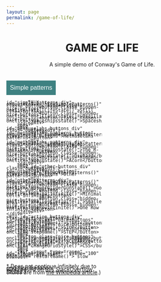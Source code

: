 ```yaml
---
layout: page
permalink: /game-of-life/
---
```


<html>

<head>
<style>
/* Intro div*/
.intro-class
{
    text-align: center;
}

body
{
    background-color: #FFFFFF;
}

/* Game div */
:root
{
    --dead-color: #FFD8D8;
    --alive-color: #FF8686;
}
.game-class
{
    align: center;
}

/* Round grid */
.round-grid
{
    margin: 0vw auto;
    border-collapse: separate;
    border-spacing: 0.00vw;
}
.round-grid td
{
    background-clip: padding-box;
    border-radius: 5vw;
    background-color: var(--dead-color);
    color: var(--dead-color);
    border: 0.26vw solid var(--dead-color);
}
.round-grid td.clicked
{
    border-color: var(--alive-color);
    background-color: var(--alive-color);
}

/* Square grid */
.square-grid
{
    margin: 0vw auto;
    border-collapse: collapse;
    border-spacing: 0.08vw;
}
.square-grid td
{
    width: 0.3vw;
    height: 0.3vw;
    border: 0.10vw solid var(--dead-color);
}
.square-grid td.clicked
{
    background-color: var(--alive-color);
}

/* Settings div*/
.settings_div
{
    position: relative;
    overflow: hidden;
    width: all;
    height: 40vw;
}
.action-buttons-div
{
    text-align: right;
    float: right;
    width: 50%;
    display: inline;
    line-height: 4px;
}
.pattern-buttons-div
{
    text-align: left;
    float: left;
    width: 50%;
    line-height: 4px;
}
.nice-buttons
{
    background-color: #3E8181;
    color: white;
    padding: 1vw;
    font-size: 16px;
    border: none;
    cursor: pointer;
    display: auto;
}
.hidden-nice-buttons
{
    background-color: #7DA234;
    color: white;
    padding: 1vw;
    font-size: 16px;
    border: none;
    cursor: pointer;
    display: auto;
}
.nice-buttons:hover, .nice-buttons:focus
{
    background-color: #216868;
}
.nice-buttons:disabled
{
    background-color: #97C2C2;
    cursor: default;
}
.buttons-hidden-view
{
    position: relative;
    text-align: center;
    align-content: left;
    display: none;
    line-height: 4px;
}

/* Credits div*/
.credits-class
{
    position: relative;
    font-size: 80%;
    text-align: center;
    font-style: italic;
}
</style>

<center>
    <h1 class="post-title"><b>GAME OF LIFE</b></h1>
</center>

<script>
// Grid functions
var window_width = Math.max(document.documentElement.clientWidth, window.innerWidth || 0)
var window_height = Math.max(document.documentElement.clientHeight, window.innerHeight || 0)

console.log(window_width, window_height)
var ncols;
var nrows;
var small_window;
if(window_width > 450)
{
     ncols = window_width/15;
     nrows = window_height/15;
     small_window = false;
}
else
{
    ncols = window_width/8;
    nrows = window_height/15;
    small_window = true;
}

var grid = clickableGrid(nrows,ncols,
    function(el,row,col,i)
    {
        el.className = el.className == 'clicked' ? 'unclicked' : 'clicked'
    });
var old_grid = clickableGrid(nrows,ncols,
    function(el,row,col,i)
    {
        el.className = el.className == 'clicked' ? 'unclicked' : 'clicked'
    });
grid.className = 'square-grid'
old_grid.className = 'square-grid'

var mouse_down = false;
function clickableGrid(rows, cols, callback)
{
    var grid = document.createElement('table');
    grid.className = 'grid';

    var i = 0;
    for (var r = 0; r < rows; ++r){
        var tr = grid.appendChild(document.createElement('tr'));
        for (var c = 0; c < cols; ++c)
        {
            var cell = tr.appendChild(document.createElement('td'));
            cell.className = 'unclicked'

            cell.addEventListener('click',(
                function(el,r,c,i)
                {
                    return function()
                    {
                        callback(el,r,c,i);
                    }
                })(cell,r,c,i),false);
            cell.addEventListener('mousedown', (
                function(el,r,c,i)
                {
                    return function()
                    {
                        mouse_down = true;
                    }
                })(cell,r,c,i),false);
            cell.addEventListener('mouseup', (
                function(el,r,c,i)
                {
                    return function()
                    {
                        mouse_down = false;
                    }
                })(cell,r,c,i),false);
            cell.addEventListener('mouseenter',(
                function(el,r,c,i)
                {
                    return function()
                    {
                        if(mouse_down)
                            callback(el,r,c,i);
                    }
                })(cell,r,c,i),false);
        }
    }
    return grid;
}

function getLivingNeighbors(this_grid, index_i, index_j)
{
    var living = 0;

    for(var i = -1; i < 2; i++)
    {
        for(var j = -1; j < 2; j++)
        {
            if (i == 0 && j == 0)
                continue;

            these_rows = this_grid.rows[index_i+i]

            if(these_rows == undefined)
                continue;
            
            cell = these_rows.cells[index_j+j];

            if(cell == undefined)
                continue;
            
            if(cell.className == 'clicked')
                living++;
        }
    }

    return living
}

// Game functions
var iteraction = 0;
function playSimulation()
{
    old_grid.innerHTML = grid.innerHTML;

    for(var i = 0; i < nrows; i++)
    {
        for (var j = 0; j < ncols; j++)
        {
            game_cell = grid.rows[i].cells[j];

            // Check how many neighbors are alive
            living = getLivingNeighbors(old_grid, i, j);

            // GAME OF LIFE
            // From: https://en.wikipedia.org/wiki/Conway%27s_Game_of_Life
            // Obs.: Unclicked aka dead, clicked aka alive
            // 1. Any live cell with fewer than two live neighbours dies, as if caused by under-population.
            if(game_cell.className == 'clicked')
            {
                if(living < 2)
                    game_cell.className = 'unclicked';
            // 2. Any live cell with more than three live neighbours dies, as if by over-population.
                if(living > 3)
                    game_cell.className = 'unclicked'
            // 3. Any live cell with two or three live neighbours lives on to the next generation.
            }
            // 4. Any dead cell with exactly three live neighbours becomes a live cell, as if by reproduction.
            if(game_cell.className == 'unclicked' && living == 3)
                game_cell.className = 'clicked';
        }
    }

    iteraction++;
}

function startGame()
{
    var i = 0;
    start_button.disabled = true;
    stop_button.disabled = false;

    var sim_period = document.getElementById("sim_period_slider").value
    interval = setInterval(playSimulation, sim_period)
}

function stopGame()
{
    start_button.disabled = false;
    stop_button.disabled = true;
    clearInterval(interval);
}

function stepGame()
{
    playSimulation();
}

function restartGame()
{
    if (start_button.disabled)
    {
        stopGame();
        startGame();
    }
}

function changeGridStyle()
{
    grid.className = grid.className == 'square-grid' ? 'round-grid' : 'square-grid';
}

// Patterns

function randomState()
{
    for(var i = 0; i < nrows; i++)
    {
        for (var j = 0; j < ncols; j++)
        {
            random_cell = grid.rows[i].cells[j];

            if(Math.round(Math.random()) == 0)
                random_cell.className = 'unclicked';
            else
                random_cell.className = 'clicked';
        }
    }
}

function clearState()
{
    for(var i = 0; i < nrows; i++)
    {
        for (var j = 0; j < ncols; j++)
        {
            random_cell = grid.rows[i].cells[j];
            random_cell.className = 'unclicked';
        }
    }
}

function stillLifeState()
{
    clearState();

    // 4px square block
    random_i = Math.round(Math.random()*(nrows-2))
    random_j = Math.round(Math.random()*(ncols-2))

    grid.rows[random_i].cells[random_j].className = 'clicked';
    grid.rows[random_i+1].cells[random_j].className = 'clicked';
    grid.rows[random_i].cells[random_j+1].className = 'clicked';
    grid.rows[random_i+1].cells[random_j+1].className = 'clicked';

    // Beehive
    random_i = Math.round(Math.random()*(nrows-4))
    random_j = Math.round(Math.random()*(ncols-3))    

    grid.rows[random_i].cells[random_j+1].className = 'clicked';
    grid.rows[random_i].cells[random_j+2].className = 'clicked';
    grid.rows[random_i+1].cells[random_j].className = 'clicked';
    grid.rows[random_i+1].cells[random_j+3].className = 'clicked';
    grid.rows[random_i+2].cells[random_j+1].className = 'clicked';
    grid.rows[random_i+2].cells[random_j+2].className = 'clicked';

    // Loaf
    random_i = Math.round(Math.random()*(nrows-4))
    random_j = Math.round(Math.random()*(ncols-4))

    grid.rows[random_i].cells[random_j+1].className = 'clicked';
    grid.rows[random_i].cells[random_j+2].className = 'clicked';
    grid.rows[random_i+1].cells[random_j].className = 'clicked';
    grid.rows[random_i+1].cells[random_j+3].className = 'clicked';
    grid.rows[random_i+2].cells[random_j+1].className = 'clicked';
    grid.rows[random_i+2].cells[random_j+3].className = 'clicked';
    grid.rows[random_i+3].cells[random_j+2].className = 'clicked';

    // Boat
    random_i = Math.round(Math.random()*(nrows-4))
    random_j = Math.round(Math.random()*(ncols-4))

    grid.rows[random_i].cells[random_j].className = 'clicked';
    grid.rows[random_i].cells[random_j+1].className = 'clicked';
    grid.rows[random_i+1].cells[random_j].className = 'clicked';
    grid.rows[random_i+1].cells[random_j+2].className = 'clicked';
    grid.rows[random_i+2].cells[random_j+1].className = 'clicked';
}

function oscillatorState()
{
    clearState();

    // Blinker
    random_i = Math.round(Math.random()*(nrows-3))
    random_j = Math.round(Math.random()*(ncols-3))

    grid.rows[random_i].cells[random_j].className = 'clicked';
    grid.rows[random_i+1].cells[random_j].className = 'clicked';
    grid.rows[random_i+2].cells[random_j].className = 'clicked';

    // Toad
    random_i = Math.round(Math.random()*(nrows-4))
    random_j = Math.round(Math.random()*(ncols-4))    

    grid.rows[random_i+1].cells[random_j+1].className = 'clicked';
    grid.rows[random_i+1].cells[random_j+2].className = 'clicked';
    grid.rows[random_i+1].cells[random_j+3].className = 'clicked';
    grid.rows[random_i+2].cells[random_j].className = 'clicked';
    grid.rows[random_i+2].cells[random_j+1].className = 'clicked';
    grid.rows[random_i+2].cells[random_j+2].className = 'clicked';

    // Beacon
    random_i = Math.round(Math.random()*(nrows-4))
    random_j = Math.round(Math.random()*(ncols-4))

    grid.rows[random_i].cells[random_j].className = 'clicked';
    grid.rows[random_i].cells[random_j+1].className = 'clicked';
    grid.rows[random_i+1].cells[random_j].className = 'clicked';
    grid.rows[random_i+1].cells[random_j+1].className = 'clicked';
    
    grid.rows[random_i+2].cells[random_j+2].className = 'clicked';
    grid.rows[random_i+2].cells[random_j+3].className = 'clicked';
    grid.rows[random_i+3].cells[random_j+2].className = 'clicked';
    grid.rows[random_i+3].cells[random_j+3].className = 'clicked';

    // Pulsar
    random_i = Math.round(Math.random()*(nrows-13))
    random_j = Math.round(Math.random()*(ncols-13))

    grid.rows[random_i].cells[random_j+2].className = 'clicked';
    grid.rows[random_i].cells[random_j+3].className = 'clicked';
    grid.rows[random_i].cells[random_j+4].className = 'clicked';
    grid.rows[random_i].cells[random_j+8].className = 'clicked';
    grid.rows[random_i].cells[random_j+9].className = 'clicked';
    grid.rows[random_i].cells[random_j+10].className = 'clicked';

    grid.rows[random_i+2].cells[random_j].className = 'clicked';
    grid.rows[random_i+3].cells[random_j].className = 'clicked';
    grid.rows[random_i+4].cells[random_j].className = 'clicked';
    grid.rows[random_i+2].cells[random_j+5].className = 'clicked';
    grid.rows[random_i+3].cells[random_j+5].className = 'clicked';
    grid.rows[random_i+4].cells[random_j+5].className = 'clicked';
    grid.rows[random_i+2].cells[random_j+7].className = 'clicked';
    grid.rows[random_i+3].cells[random_j+7].className = 'clicked';
    grid.rows[random_i+4].cells[random_j+7].className = 'clicked';
    grid.rows[random_i+2].cells[random_j+12].className = 'clicked';
    grid.rows[random_i+3].cells[random_j+12].className = 'clicked';
    grid.rows[random_i+4].cells[random_j+12].className = 'clicked';

    grid.rows[random_i+5].cells[random_j+2].className = 'clicked';
    grid.rows[random_i+5].cells[random_j+3].className = 'clicked';
    grid.rows[random_i+5].cells[random_j+4].className = 'clicked';
    grid.rows[random_i+5].cells[random_j+8].className = 'clicked';
    grid.rows[random_i+5].cells[random_j+9].className = 'clicked';
    grid.rows[random_i+5].cells[random_j+10].className = 'clicked';

    grid.rows[random_i+7].cells[random_j+2].className = 'clicked';
    grid.rows[random_i+7].cells[random_j+3].className = 'clicked';
    grid.rows[random_i+7].cells[random_j+4].className = 'clicked';
    grid.rows[random_i+7].cells[random_j+8].className = 'clicked';
    grid.rows[random_i+7].cells[random_j+9].className = 'clicked';
    grid.rows[random_i+7].cells[random_j+10].className = 'clicked';

    grid.rows[random_i+8].cells[random_j].className = 'clicked';
    grid.rows[random_i+9].cells[random_j].className = 'clicked';
    grid.rows[random_i+10].cells[random_j].className = 'clicked';
    grid.rows[random_i+8].cells[random_j+5].className = 'clicked';
    grid.rows[random_i+9].cells[random_j+5].className = 'clicked';
    grid.rows[random_i+10].cells[random_j+5].className = 'clicked';
    grid.rows[random_i+8].cells[random_j+7].className = 'clicked';
    grid.rows[random_i+9].cells[random_j+7].className = 'clicked';
    grid.rows[random_i+10].cells[random_j+7].className = 'clicked';
    grid.rows[random_i+8].cells[random_j+12].className = 'clicked';
    grid.rows[random_i+9].cells[random_j+12].className = 'clicked';
    grid.rows[random_i+10].cells[random_j+12].className = 'clicked';

    grid.rows[random_i+12].cells[random_j+2].className = 'clicked';
    grid.rows[random_i+12].cells[random_j+3].className = 'clicked';
    grid.rows[random_i+12].cells[random_j+4].className = 'clicked';
    grid.rows[random_i+12].cells[random_j+8].className = 'clicked';
    grid.rows[random_i+12].cells[random_j+9].className = 'clicked';
    grid.rows[random_i+12].cells[random_j+10].className = 'clicked';

    // Pentadecathlon
    random_i = Math.round(Math.random()*(nrows-16))
    random_j = Math.round(Math.random()*(ncols-9))

    grid.rows[random_i+3].cells[random_j+4].className = 'clicked';
    grid.rows[random_i+3].cells[random_j+5].className = 'clicked';
    grid.rows[random_i+3].cells[random_j+6].className = 'clicked';
    grid.rows[random_i+4].cells[random_j+4].className = 'clicked';
    grid.rows[random_i+4].cells[random_j+6].className = 'clicked';
    grid.rows[random_i+5].cells[random_j+4].className = 'clicked';
    grid.rows[random_i+5].cells[random_j+5].className = 'clicked';
    grid.rows[random_i+5].cells[random_j+6].className = 'clicked';
    grid.rows[random_i+6].cells[random_j+4].className = 'clicked';
    grid.rows[random_i+6].cells[random_j+5].className = 'clicked';
    grid.rows[random_i+6].cells[random_j+6].className = 'clicked';
    grid.rows[random_i+7].cells[random_j+4].className = 'clicked';
    grid.rows[random_i+7].cells[random_j+5].className = 'clicked';
    grid.rows[random_i+7].cells[random_j+6].className = 'clicked';
    grid.rows[random_i+8].cells[random_j+4].className = 'clicked';
    grid.rows[random_i+8].cells[random_j+5].className = 'clicked';
    grid.rows[random_i+8].cells[random_j+6].className = 'clicked';
    grid.rows[random_i+9].cells[random_j+4].className = 'clicked';
    grid.rows[random_i+9].cells[random_j+6].className = 'clicked';
    grid.rows[random_i+10].cells[random_j+4].className = 'clicked';
    grid.rows[random_i+10].cells[random_j+5].className = 'clicked';
    grid.rows[random_i+10].cells[random_j+6].className = 'clicked';
}

function spaceshipsState()
{
    clearState();

    // Glider
    random_i = Math.round(Math.random()*(nrows-3))
    random_j = Math.round(Math.random()*(ncols-3))

    grid.rows[random_i].cells[random_j+1].className = 'clicked';
    grid.rows[random_i+1].cells[random_j+2].className = 'clicked';
    grid.rows[random_i+2].cells[random_j].className = 'clicked';
    grid.rows[random_i+2].cells[random_j+1].className = 'clicked';
    grid.rows[random_i+2].cells[random_j+2].className = 'clicked';
    

    // Lightweight spaceship (LWSS)
    random_i = Math.round(Math.random()*(nrows-4))
    random_j = Math.round(Math.random()*(ncols-5))    

    grid.rows[random_i].cells[random_j+1].className = 'clicked';
    grid.rows[random_i].cells[random_j+2].className = 'clicked';
    grid.rows[random_i].cells[random_j+3].className = 'clicked';
    grid.rows[random_i].cells[random_j+4].className = 'clicked';
    grid.rows[random_i+1].cells[random_j].className = 'clicked';
    grid.rows[random_i+1].cells[random_j+4].className = 'clicked';
    grid.rows[random_i+2].cells[random_j+4].className = 'clicked';
    grid.rows[random_i+3].cells[random_j].className = 'clicked';
    grid.rows[random_i+3].cells[random_j+3].className = 'clicked';
}

function rPentominoState()
{
    clearState();

    central_i = Math.round(nrows/2-1);
    central_j = Math.round(ncols/2-1);

    grid.rows[central_i].cells[central_j+1].className = 'clicked';
    grid.rows[central_i].cells[central_j+2].className = 'clicked';
    grid.rows[central_i+1].cells[central_j].className = 'clicked';
    grid.rows[central_i+1].cells[central_j+1].className = 'clicked';
    grid.rows[central_i+2].cells[central_j+1].className = 'clicked';
}

function diehardState()
{
    clearState();

    central_i = Math.round(nrows/2-2);
    central_j = Math.round(ncols/2-4);

    grid.rows[central_i].cells[central_j+6].className = 'clicked';
    grid.rows[central_i+1].cells[central_j].className = 'clicked';
    grid.rows[central_i+1].cells[central_j+1].className = 'clicked';
    grid.rows[central_i+2].cells[central_j+1].className = 'clicked';
    grid.rows[central_i+2].cells[central_j+5].className = 'clicked';
    grid.rows[central_i+2].cells[central_j+6].className = 'clicked';
    grid.rows[central_i+2].cells[central_j+7].className = 'clicked';
}

function acornState()
{
    clearState();

    central_i = Math.round(nrows/2-2);
    central_j = Math.round(ncols/2-4);

    grid.rows[central_i].cells[central_j+1].className = 'clicked';
    grid.rows[central_i+1].cells[central_j+3].className = 'clicked';
    grid.rows[central_i+2].cells[central_j].className = 'clicked';
    grid.rows[central_i+2].cells[central_j+1].className = 'clicked';
    grid.rows[central_i+2].cells[central_j+4].className = 'clicked';
    grid.rows[central_i+2].cells[central_j+5].className = 'clicked';
    grid.rows[central_i+2].cells[central_j+6].className = 'clicked';
}

function gosperGliderGunState()
{
    clearState();

    central_i = 1;
    central_j = 1;

    grid.rows[central_i].cells[central_j+24].className = 'clicked';
    grid.rows[central_i+1].cells[central_j+22].className = 'clicked';
    grid.rows[central_i+1].cells[central_j+24].className = 'clicked';

    grid.rows[central_i+2].cells[central_j+12].className = 'clicked';
    grid.rows[central_i+2].cells[central_j+13].className = 'clicked';
    grid.rows[central_i+2].cells[central_j+20].className = 'clicked';
    grid.rows[central_i+2].cells[central_j+21].className = 'clicked';
    grid.rows[central_i+2].cells[central_j+34].className = 'clicked';
    grid.rows[central_i+2].cells[central_j+35].className = 'clicked';

    grid.rows[central_i+3].cells[central_j+11].className = 'clicked';
    grid.rows[central_i+3].cells[central_j+15].className = 'clicked';
    grid.rows[central_i+3].cells[central_j+20].className = 'clicked';
    grid.rows[central_i+3].cells[central_j+21].className = 'clicked';
    grid.rows[central_i+3].cells[central_j+34].className = 'clicked';
    grid.rows[central_i+3].cells[central_j+35].className = 'clicked';

    grid.rows[central_i+4].cells[central_j].className = 'clicked';
    grid.rows[central_i+4].cells[central_j+1].className = 'clicked';
    grid.rows[central_i+4].cells[central_j+10].className = 'clicked';
    grid.rows[central_i+4].cells[central_j+16].className = 'clicked';
    grid.rows[central_i+4].cells[central_j+20].className = 'clicked';
    grid.rows[central_i+4].cells[central_j+21].className = 'clicked';

    grid.rows[central_i+5].cells[central_j].className = 'clicked';
    grid.rows[central_i+5].cells[central_j+1].className = 'clicked';
    grid.rows[central_i+5].cells[central_j+10].className = 'clicked';
    grid.rows[central_i+5].cells[central_j+14].className = 'clicked';
    grid.rows[central_i+5].cells[central_j+16].className = 'clicked';
    grid.rows[central_i+5].cells[central_j+17].className = 'clicked';
    grid.rows[central_i+5].cells[central_j+22].className = 'clicked';
    grid.rows[central_i+5].cells[central_j+24].className = 'clicked';

    grid.rows[central_i+6].cells[central_j+10].className = 'clicked';
    grid.rows[central_i+6].cells[central_j+16].className = 'clicked';
    grid.rows[central_i+6].cells[central_j+24].className = 'clicked';

    grid.rows[central_i+7].cells[central_j+11].className = 'clicked';
    grid.rows[central_i+7].cells[central_j+15].className = 'clicked';

    grid.rows[central_i+8].cells[central_j+12].className = 'clicked';
    grid.rows[central_i+8].cells[central_j+13].className = 'clicked';

}

function minimalInfinite()
{
    clearState();

    central_i = Math.round(nrows/2-3);
    central_j = Math.round(ncols/2-4);

    grid.rows[central_i].cells[central_j+6].className = 'clicked';
    grid.rows[central_i+1].cells[central_j+4].className = 'clicked';
    grid.rows[central_i+1].cells[central_j+6].className = 'clicked';
    grid.rows[central_i+1].cells[central_j+7].className = 'clicked';
    grid.rows[central_i+2].cells[central_j+4].className = 'clicked';
    grid.rows[central_i+2].cells[central_j+6].className = 'clicked';
    grid.rows[central_i+3].cells[central_j+4].className = 'clicked';
    grid.rows[central_i+4].cells[central_j+2].className = 'clicked';
    grid.rows[central_i+5].cells[central_j].className = 'clicked';
    grid.rows[central_i+5].cells[central_j+2].className = 'clicked';
}

function smallestInfinite()
{
    clearState();

    central_i = Math.round(nrows/2-2);
    central_j = Math.round(ncols/2-2);

    grid.rows[central_i].cells[central_j].className = 'clicked';
    grid.rows[central_i].cells[central_j+1].className = 'clicked';
    grid.rows[central_i].cells[central_j+2].className = 'clicked';
    grid.rows[central_i].cells[central_j+4].className = 'clicked';
    grid.rows[central_i+1].cells[central_j].className = 'clicked';
    grid.rows[central_i+2].cells[central_j+3].className = 'clicked';
    grid.rows[central_i+2].cells[central_j+4].className = 'clicked';
    grid.rows[central_i+3].cells[central_j+1].className = 'clicked';
    grid.rows[central_i+3].cells[central_j+2].className = 'clicked';
    grid.rows[central_i+3].cells[central_j+4].className = 'clicked';
    grid.rows[central_i+4].cells[central_j].className = 'clicked';
    grid.rows[central_i+4].cells[central_j+2].className = 'clicked';
    grid.rows[central_i+4].cells[central_j+4].className = 'clicked';

}

function oneRowInfinite()
{
    clearState();

    central_i = Math.round(nrows/2-2)
    central_j = Math.round(ncols/2-20)

    grid.rows[central_i].cells[central_j].className = 'clicked';
    grid.rows[central_i].cells[central_j+1].className = 'clicked';
    grid.rows[central_i].cells[central_j+2].className = 'clicked';
    grid.rows[central_i].cells[central_j+3].className = 'clicked';
    grid.rows[central_i].cells[central_j+4].className = 'clicked';
    grid.rows[central_i].cells[central_j+5].className = 'clicked';
    grid.rows[central_i].cells[central_j+6].className = 'clicked';
    grid.rows[central_i].cells[central_j+7].className = 'clicked';
    grid.rows[central_i].cells[central_j+9].className = 'clicked';
    grid.rows[central_i].cells[central_j+10].className = 'clicked';
    grid.rows[central_i].cells[central_j+11].className = 'clicked';
    grid.rows[central_i].cells[central_j+12].className = 'clicked';
    grid.rows[central_i].cells[central_j+13].className = 'clicked';
    grid.rows[central_i].cells[central_j+17].className = 'clicked';
    grid.rows[central_i].cells[central_j+18].className = 'clicked';
    grid.rows[central_i].cells[central_j+19].className = 'clicked';
    grid.rows[central_i].cells[central_j+26].className = 'clicked';
    grid.rows[central_i].cells[central_j+27].className = 'clicked';
    grid.rows[central_i].cells[central_j+28].className = 'clicked';
    grid.rows[central_i].cells[central_j+29].className = 'clicked';
    grid.rows[central_i].cells[central_j+30].className = 'clicked';
    grid.rows[central_i].cells[central_j+31].className = 'clicked';
    grid.rows[central_i].cells[central_j+32].className = 'clicked';
    grid.rows[central_i].cells[central_j+34].className = 'clicked';
    grid.rows[central_i].cells[central_j+35].className = 'clicked';
    grid.rows[central_i].cells[central_j+36].className = 'clicked';
    grid.rows[central_i].cells[central_j+37].className = 'clicked';
    grid.rows[central_i].cells[central_j+38].className = 'clicked';
}

/* When the user clicks on the button, 
  toggle between hiding and showing the dropdown content */
function showSimplePatterns()
{
    document.getElementById("simple_patterns_button").style.display = 'none';
    document.getElementById("simple_patterns_div").style.display = 'initial';
}

function hideSimplePatterns()
{
    document.getElementById("simple_patterns_button").style.display = 'initial';
    document.getElementById("simple_patterns_div").style.display = 'none';
}

function showMethuselahsPatterns()
{
    document.getElementById("methuselahs_patterns_button").style.display = 'none';
    document.getElementById("methuselahs_patterns_div").style.display = 'initial';
}

function hideMethuselahsPatterns()
{
    document.getElementById("methuselahs_patterns_button").style.display = 'initial';
    document.getElementById("methuselahs_patterns_div").style.display = 'none';
}

function showOtherPatterns()
{
    document.getElementById("other_patterns_button").style.display = 'none';
    document.getElementById("other_patterns_div").style.display = 'initial';
}

function hideOtherPatterns()
{
    document.getElementById("other_patterns_button").style.display = 'initial';
    document.getElementById("other_patterns_div").style.display = 'none';
}

// Window renderizing
window.onload = function()
{
    // Game division
    var div_game = document.getElementById('div_game')
    div_game.appendChild(grid);

    // Button division
    var div_buttons = document.getElementById('div_buttons')
    var start_button = document.getElementById('start_button')
    var stop_button = document.getElementById('stop_button')
    var interval = null;

    start_button.disabled = false;
    stop_button.disabled = true;
}

</script>
</head>

<body>

<div id="div_intro" class="intro-class">
A simple demo of Conway's Game of Life.
</div>
<br>
<div id="div_game" class="game-class">
</div>
<br>
<div class="settings_div">
    <div id="pattern_buttons_div" class="pattern-buttons-div">
        <div id="simple_buttons_div" class="buttons-div">
            <button id="simple_patterns_button" onmouseenter="showSimplePatterns()" class="nice-buttons">Simple patterns</button>

            <div id="simple_patterns_div" onmouseleave="hideSimplePatterns()" class="buttons-hidden-view">
                <button class="hidden-nice-buttons" onclick="stillLifeState()">Still Life</button>
                <button class="hidden-nice-buttons" onclick="oscillatorState()">Oscillators</button>
                <button class="hidden-nice-buttons" onclick="spaceshipsState()">Spaceships</button>
            </div>
        </div>
        <br>
        <div id="methuselahs_buttons_div" class="buttons-div">
            <button id="methuselahs_patterns_button" onmouseenter="showMethuselahsPatterns()" class="nice-buttons">Methuselahs patterns</button>
            
            <div id="methuselahs_patterns_div" onmouseleave="hideMethuselahsPatterns()" class="buttons-hidden-view">
                <button class="hidden-nice-buttons" onclick="rPentominoState()">The R-pentomino</button>
                <button class="hidden-nice-buttons" onclick="diehardState()">Diehard</button>
                <button class="hidden-nice-buttons" onclick="acornState()">Acorn</button>
            </div>
        </div>
        <br>
        <div id="other_buttons_div" class="buttons-div">
            <button id="other_patterns_button" onmouseenter="showOtherPatterns()" class="nice-buttons">Other patterns</button>
            
            <div id="other_patterns_div" onmouseleave="hideOtherPatterns()" class="buttons-hidden-view">
                <button class="hidden-nice-buttons" onclick="gosperGliderGunState()">Gosper Glider Gun</button>
                <button class="hidden-nice-buttons" onclick="minimalInfinite()">Minimal Cells Infinite*</button>
                <br>
                <button class="hidden-nice-buttons" onclick="smallestInfinite()">Smallest Area Infinite*</button>
                <button class="hidden-nice-buttons" onclick="oneRowInfinite()">One Row Infinite*</button>
            </div>
        </div>
    </div>

    <div id="action_buttons_div" class="action-buttons-div">
        <button class="nice-buttons" id="start_button" onclick="startGame()">START</button>
        <button class="nice-buttons" id="stop_button" onclick="stopGame()">STOP</button>
        <button class="nice-buttons" id="step_button" onclick="stepGame()">STEP</button>
        <br>
        <br>
        <button class="nice-buttons" onclick="randomState()">RANDOM</button>
        <button class="nice-buttons" onclick="clearState()">CLEAR</button>
        <button class="nice-buttons" id="style_button" onclick="changeGridStyle()">CSS</button>
        <br>
        <br>
        <br>
        fast <input type="range" id="sim_period_slider" value="100" max="1000" min="50" onchange="restartGame()"> slow
    </div>
</div>

<br>

<div id="credits_div" class="credits-class">
    * Does not continue infinitely due to grid size limitation.
    <br>
    (Grid based on <a href="http://stackoverflow.com/questions/9140101/creating-a-clickable-grid-in-a-web-browser">this StackOverflow thread</a>.)
    <br>
    (Rules are from <a href="https://en.wikipedia.org/wiki/Conway%27s_Game_of_Life">the Wikipedia article</a>.)
</div>

</body>

</html>